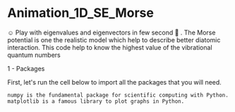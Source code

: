 # Animation_1D_SE_Morse
:relaxed: Play with eigenvalues and eigenvectors in few second :tada: . The Morse potential is one the realistic model which help to describe better diatomic interaction. This code help to know the highest value of the vibrational quantum numbers



1 - Packages

First, let's run the cell below to import all the packages that you will need.

    numpy is the fundamental package for scientific computing with Python.
    matplotlib is a famous library to plot graphs in Python.


